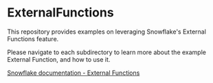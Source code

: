 # ExternalFunctions

This repository provides examples on leveraging Snowflake's External Functions feature.

Please navigate to each subdirectory to learn more about the example External Function, and how to use it. 

[Snowflake documentation - External Functions](https://docs.snowflake.com/en/sql-reference/external-functions.html)
